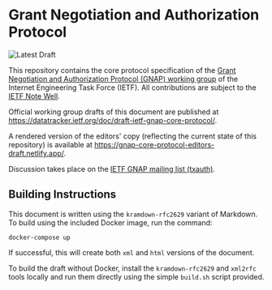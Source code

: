 # Grant Negotiation and Authorization Protocol

![Latest Draft](https://img.shields.io/endpoint?url=https://a15hpmw3nd.execute-api.us-east-1.amazonaws.com/dev/draft_latest/draft-ietf-gnap-core-protocol)

This repository contains the core protocol specification of the
[Grant Negotiation and Authorization Protocol (GNAP) working group](https://datatracker.ietf.org/wg/gnap/about/)
of the Internet Engineering Task Force (IETF). All contributions
are subject to the [IETF Note Well](https://www.ietf.org/about/note-well/). 

Official working group drafts of this document are published at <https://datatracker.ietf.org/doc/draft-ietf-gnap-core-protocol/>.

A rendered version of the editors' copy (reflecting the current state of this repository) is available at <https://gnap-core-protocol-editors-draft.netlify.app/>. 

Discussion takes place on the [IETF GNAP mailing list (txauth)](https://www.ietf.org/mailman/listinfo/txauth).

## Building Instructions

This document is written using the `kramdown-rfc2629` variant of Markdown. To build using the included Docker image,
run the command:

```
docker-compose up
```

If successful, this will create both `xml` and `html` versions of the document. 

To build the draft without Docker, install the `kramdown-rfc2629` and `xml2rfc` tools locally and run them directly using 
the simple `build.sh` script provided.
